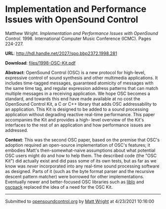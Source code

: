 # Implementation and Performance Issues with OpenSound Control

Matthew Wright. *Implementation and Performance Issues with OpenSound Control*. 1998.  International Computer Music Conference (ICMC). Pages 224-227. 

**URL**: <http://hdl.handle.net/2027/spo.bbp2372.1998.281>

**Download**: [files/1998-OSC-Kit.pdf](../files/1998-OSC-Kit.pdf)

**Abstract**: OpenSound Control (OSC) is a new protocol for high-level, expressive control of sound synthesis and other multimedia applications. It includes time-tagged messages, guaranteed atomicity of messages with the same time tag, and regular expression address patterns that can match multiple messages in a receiving application. We hope OSC becomes a standard, and towards this end have made available at no cost the OpenSound Control Kit, a C or C++ library that adds OSC addressability to an application. This Kit is designed to be added to a sound processing application without degrading reactive real-time performance. This paper accompanies the Kit and provides a high- level overview of the Kit's interfaces to the rest of an application and how performance issues are addressed.

**Context**: This was the second OSC paper, based on the premise that OSC's adoption required an open-source implementation of OSC's features; it embodies Matt's then-somewhat-naive assumptions about what potential OSC users might do and how to help them. The described code (the "OSC Kit") did actually exist and did pass some of its own tests, but as far as we know was *never* incorporated into any real-time sound processing software as designed. Parts of it (such as the byte format parser and the recursive descent pattern matcher) were borrowed for other implementations. Eventually newer and better-focused OSC libraries such as [liblo](../implementations/Liblo.html) and [oscpack](../implementations/oscpack.html) replaced the idea of a need for the OSC Kit.

---
Submitted to [opensoundcontrol.org](https://opensoundcontrol.org) by [Matt Wright](https://ccrma.stanford.edu/~matt) at 4/23/2021 10:16:00
